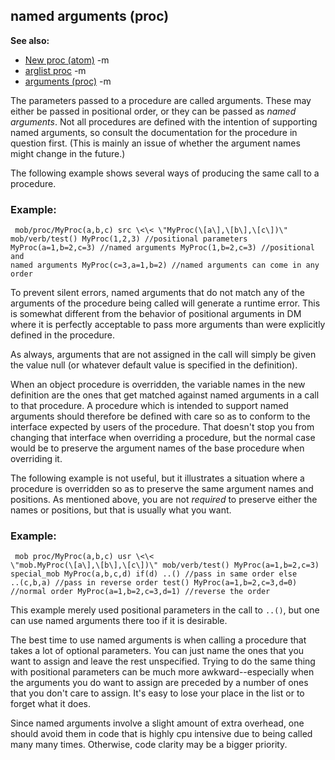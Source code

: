 ## named arguments (proc)
**See also:**
*   [New proc (atom)](/ref/atom/proc/New.md) -m
*   [arglist proc](/ref/proc/arglist.md) -m
*   [arguments (proc)](/ref/proc/arguments.md) -m

The parameters passed to a procedure are called arguments.
These may either be passed in positional order, or they can be passed as
*named arguments*. Not all procedures are defined with the intention of
supporting named arguments, so consult the documentation for the
procedure in question first. (This is mainly an issue of whether the
argument names might change in the future.) 

The following
example shows several ways of producing the same call to a procedure.
### Example:

```
 mob/proc/MyProc(a,b,c) src \<\< \"MyProc(\[a\],\[b\],\[c\])\"
mob/verb/test() MyProc(1,2,3) //positional parameters
MyProc(a=1,b=2,c=3) //named arguments MyProc(1,b=2,c=3) //positional and
named arguments MyProc(c=3,a=1,b=2) //named arguments can come in any
order 
```
 

To prevent silent errors, named arguments that
do not match any of the arguments of the procedure being called will
generate a runtime error. This is somewhat different from the behavior
of positional arguments in DM where it is perfectly acceptable to pass
more arguments than were explicitly defined in the procedure.


As always, arguments that are not assigned in the call will
simply be given the value null (or whatever default value is specified
in the definition). 

When an object procedure is overridden, the
variable names in the new definition are the ones that get matched
against named arguments in a call to that procedure. A procedure which
is intended to support named arguments should therefore be defined with
care so as to conform to the interface expected by users of the
procedure. That doesn\'t stop you from changing that interface when
overriding a procedure, but the normal case would be to preserve the
argument names of the base procedure when overriding it. 

The
following example is not useful, but it illustrates a situation where a
procedure is overridden so as to preserve the same argument names and
positions. As mentioned above, you are not *required* to preserve either
the names or positions, but that is usually what you want.
### Example:

```
 mob proc/MyProc(a,b,c) usr \<\<
\"mob.MyProc(\[a\],\[b\],\[c\])\" mob/verb/test() MyProc(a=1,b=2,c=3)
special_mob MyProc(a,b,c,d) if(d) ..() //pass in same order else
..(c,b,a) //pass in reverse order test() MyProc(a=1,b=2,c=3,d=0)
//normal order MyProc(a=1,b=2,c=3,d=1) //reverse the order 
```



This example merely used positional parameters in the call to
`..()`, but one can use named arguments there too if it is desirable.


The best time to use named arguments is when calling a
procedure that takes a lot of optional parameters. You can just name the
ones that you want to assign and leave the rest unspecified. Trying to
do the same thing with positional parameters can be much more
awkward--especially when the arguments you do want to assign are
preceded by a number of ones that you don\'t care to assign. It\'s easy
to lose your place in the list or to forget what it does. 

Since
named arguments involve a slight amount of extra overhead, one should
avoid them in code that is highly cpu intensive due to being called many
many times. Otherwise, code clarity may be a bigger priority.